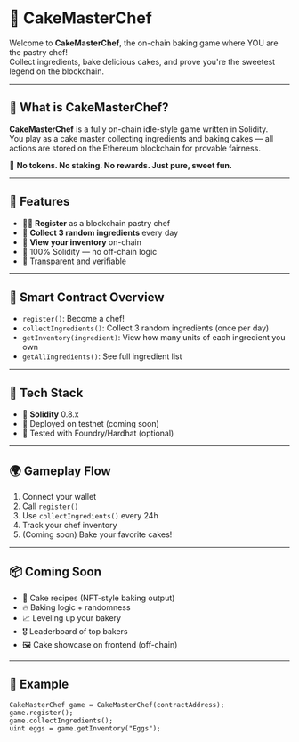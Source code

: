 # 🎂 CakeMasterChef 
 
Welcome to **CakeMasterChef**, the on-chain baking game where YOU are the pastry chef!  
Collect ingredients, bake delicious cakes, and prove you're the sweetest legend on the blockchain.

---

## 🍰 What is CakeMasterChef? 

**CakeMasterChef** is a fully on-chain idle-style game written in Solidity.  
You play as a cake master collecting ingredients and baking cakes — all actions are stored on the Ethereum blockchain for provable fairness.

🧁 **No tokens. No staking. No rewards. Just pure, sweet fun.**

---

## 🚀 Features
 
- 🧑‍🍳 **Register** as a blockchain pastry chef  
- 🛒 **Collect 3 random ingredients** every day  
- 🧺 **View your inventory** on-chain  
- 🔐 100% Solidity — no off-chain logic  
- 📜 Transparent and verifiable

---

## 🧱 Smart Contract Overview

- `register()`: Become a chef!  
- `collectIngredients()`: Collect 3 random ingredients (once per day)  
- `getInventory(ingredient)`: View how many units of each ingredient you own  
- `getAllIngredients()`: See full ingredient list

---

## 🔧 Tech Stack

- 🧠 **Solidity** 0.8.x  
- 📄 Deployed on testnet (coming soon)  
- 🧪 Tested with Foundry/Hardhat (optional)

---

## 🌍 Gameplay Flow

1. Connect your wallet  
2. Call `register()`  
3. Use `collectIngredients()` every 24h  
4. Track your chef inventory  
5. (Coming soon) Bake your favorite cakes!

---

## 📦 Coming Soon

- 🍓 Cake recipes (NFT-style baking output)  
- 🔥 Baking logic + randomness  
- 📈 Leveling up your bakery  
- 🎖️ Leaderboard of top bakers  
- 🖼️ Cake showcase on frontend (off-chain)

---

## 🤖 Example

```solidity
CakeMasterChef game = CakeMasterChef(contractAddress);
game.register();
game.collectIngredients();
uint eggs = game.getInventory("Eggs");

